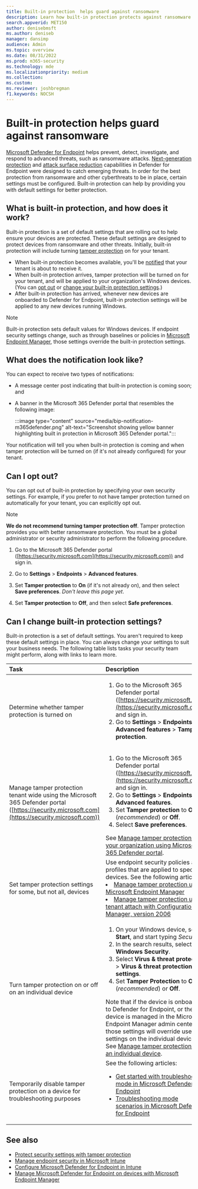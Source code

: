 ```yaml
---
title: Built-in protection  helps guard against ransomware
description: Learn how built-in protection protects against ransomware as part of Microsoft Defender for Endpoint.
search.appverid: MET150
author: denisebmsft
ms.author: deniseb
manager: dansimp 
audience: Admin
ms.topic: overview
ms.date: 08/31/2022
ms.prod: m365-security
ms.technology: mde
ms.localizationpriority: medium
ms.collection: 
ms.custom: 
ms.reviewer: joshbregman
f1.keywords: NOCSH 
---
```


# Built-in protection helps guard against ransomware

[Microsoft Defender for Endpoint](microsoft-defender-endpoint.md) helps prevent, detect, investigate, and respond to advanced threats, such as ransomware attacks. [Next-generation protection](next-generation-protection.md) and [attack surface reduction](overview-attack-surface-reduction.md) capabilities in Defender for Endpoint were designed to catch emerging threats. In order for the best protection from ransomware and other cyberthreats to be in place, certain settings must be configured. Built-in protection can help by providing you with default settings for better protection.

## What is built-in protection, and how does it work?

Built-in protection is a set of default settings that are rolling out to help ensure your devices are protected. These default settings are designed to protect devices from ransomware and other threats. Initially, built-in protection will include turning [tamper protection](prevent-changes-to-security-settings-with-tamper-protection.md) on for your tenant. 

- When built-in protection becomes available, you'll be [notified](#what-does-the-notification-look-like) that your tenant is about to receive it. 
- When built-in protection arrives, tamper protection will be turned on for your tenant, and will be applied to your organization's Windows devices. (You can [opt out](#can-i-opt-out) or [change your built-in protection settings](#can-i-change-built-in-protection-settings).)
- After built-in protection has arrived, whenever new devices are onboarded to Defender for Endpoint, built-in protection settings will be applied to any new devices running Windows.

> [!NOTE]
> Built-in protection sets default values for Windows devices. If endpoint security settings change, such as through baselines or policies in [Microsoft Endpoint Manager](/mem/endpoint-manager-overview), those settings override the built-in protection settings.  

## What does the notification look like?

You can expect to receive two types of notifications:

- A message center post indicating that built-in protection is coming soon; and 
- A banner in the Microsoft 365 Defender portal that resembles the following image:

   :::image type="content" source="media/bip-notification-m365defender.png" alt-text="Screenshot showing yellow banner highlighting built in protection in Microsoft 365 Defender portal.":::

Your notification will tell you when built-in protection is coming and when tamper protection will be turned on (if it's not already configured) for your tenant.

## Can I opt out?

You can opt out of built-in protection by specifying your own security settings. For example, if you prefer to not have tamper protection turned on automatically for your tenant, you can explicitly opt out.

> [!NOTE]
> **We do not recommend turning tamper protection off**. Tamper protection provides you with better ransomware protection.
> You must be a global administrator or security administrator to perform the following procedure.

1. Go to the Microsoft 365 Defender portal ([https://security.microsoft.com](https://security.microsoft.com)) and sign in.

2. Go to **Settings** > **Endpoints** > **Advanced features**.

3. Set **Tamper protection** to **On** (if it's not already on), and then select **Save preferences**. *Don't leave this page yet*.

4. Set **Tamper protection** to **Off**, and then select **Safe preferences**.

## Can I change built-in protection settings?

Built-in protection is a set of default settings. You aren't required to keep these default settings in place. You can always change your settings to suit your business needs. The following table lists tasks your security team might perform, along with links to learn more. 

| Task | Description |
|:---|:---|
| Determine whether tamper protection is turned on | <ol><li>Go to the Microsoft 365 Defender portal ([https://security.microsoft.com](https://security.microsoft.com)) and sign in.</li><li>Go to **Settings** > **Endpoints** > **Advanced features** > **Tamper protection**. </li></ol> |
| Manage tamper protection tenant wide using the Microsoft 365 Defender portal ([https://security.microsoft.com](https://security.microsoft.com)) | <ol><li>Go to the Microsoft 365 Defender portal ([https://security.microsoft.com](https://security.microsoft.com)) and sign in.</li><li>Go to **Settings** > **Endpoints** > **Advanced features**.</li><li>Set **Tamper protection** to **On** (*recommended*) or **Off**.</li><li>Select **Save preferences**.</li></ol>See [Manage tamper protection for your organization using Microsoft 365 Defender portal](manage-tamper-protection-microsoft-365-defender.md). |
| Set tamper protection settings for some, but not all, devices | Use endpoint security policies and profiles that are applied to specific devices. See the following articles: </ul><li>[Manage tamper protection using Microsoft Endpoint Manager](manage-tamper-protection-microsoft-endpoint-manager.md)</li><li>[Manage tamper protection using tenant attach with Configuration Manager, version 2006](manage-tamper-protection-configuration-manager.md)</li></ul>|
| Turn tamper protection on or off on an individual device | <ol><li>On your Windows device, select **Start**, and start typing *Security*. </li><li>In the search results, select **Windows Security**.</li><li>Select **Virus & threat protection** > **Virus & threat protection settings**.</li><li>Set **Tamper Protection** to **On** (*recommended*) or **Off**. </li></ol>Note that if the device is onboarded to Defender for Endpoint, or the device is managed in the Microsoft Endpoint Manager admin center, those settings will override user settings on the individual device. See [Manage tamper protection on an individual device](manage-tamper-protection-individual-device.md). |
| Temporarily disable tamper protection on a device for troubleshooting purposes | See the following articles:<ul><li>[Get started with troubleshooting mode in Microsoft Defender for Endpoint](enable-troubleshooting-mode.md)</li><li>[Troubleshooting mode scenarios in Microsoft Defender for Endpoint](troubleshooting-mode-scenarios.md)</li></ul> |

## See also

- [Protect security settings with tamper protection](prevent-changes-to-security-settings-with-tamper-protection.md)
- [Manage endpoint security in Microsoft Intune](/mem/intune/protect/endpoint-security)
- [Configure Microsoft Defender for Endpoint in Intune](/mem/intune/protect/advanced-threat-protection-configure)
- [Manage Microsoft Defender for Endpoint on devices with Microsoft Endpoint Manager](/mem/intune/protect/mde-security-integration)
